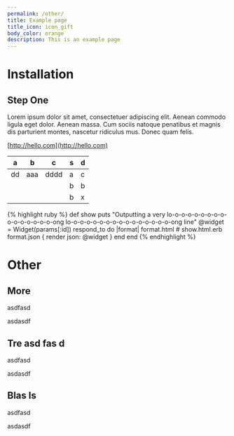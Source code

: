 ```yaml
---
permalink: /other/
title: Example page
title_icon: icon_gift
body_color: orange
description: This is an example page
---
```


# Installation

## Step One

Lorem ipsum dolor sit amet, consectetuer adipiscing elit. Aenean commodo ligula eget dolor. Aenean massa. Cum sociis natoque penatibus et magnis dis parturient montes, nascetur ridiculus mus. Donec quam felis.

[http://hello.com](http://hello.com)


| a  | b   | c    | s |  d |
|----|-----|------|---|----|
| dd | aaa | dddd | a  |  c |
|    |     |      | b  |  b |
|    |     |      | b  |  x |



{% highlight ruby %}
def show
  puts "Outputting a very lo-o-o-o-o-o-o-o-o-o-o-o-o-o-o-o-ong lo-o-o-o-o-o-o-o-o-o-o-o-o-o-o-o-ong line"
  @widget = Widget(params[:id])
  respond_to do |format|
    format.html # show.html.erb
    format.json { render json: @widget }
  end
end
{% endhighlight %}

# Other

## More

asdfasd

asdasdf


## Tre asd fas d

asdfasd

asdasdf


## Blas ls

asdfasd

asdasdf